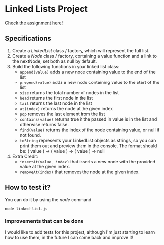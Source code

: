 # Linked Lists Project

[Check the assignment here!](https://www.theodinproject.com/lessons/javascript-linked-lists)

## Specifications

1. Create a *LinkedList* class / factory, which will represent the full list.
1. Create a *Node* class / factory, containing a value function and a link to the nextNode, set both as null by default.
1. Build the following functions in your linked list class:
    * `append(value)` adds a new node containing value to the end of the list
    * `prepend(value)` adds a new node containing value to the start of the list
    * `size` returns the total number of nodes in the list
    * `head` returns the first node in the list
    * `tail` returns the last node in the list
    * `at(index)` returns the node at the given index
    * `pop` removes the last element from the list
    * `contains(value)` returns true if the passed in value is in the list and otherwise returns false.
    * `find(value)` returns the index of the node containing value, or null if not found.
    * `toString` represents your LinkedList objects as strings, so you can print them out and preview them in the console. The format should be: ( value ) -> ( value ) -> ( value ) -> null
1. Extra Credit:
    * `insertAt(value, index)` that inserts a new node with the provided value at the given index.
    * `removeAt(index)` that removes the node at the given index.

## How to test it?

You can do it by using the *node* command

```
node linked-list.js
```

### Improvements that can be done

I would like to add tests for this project, although I'm just starting to learn how to use them, in the future I can come back and improve it!

